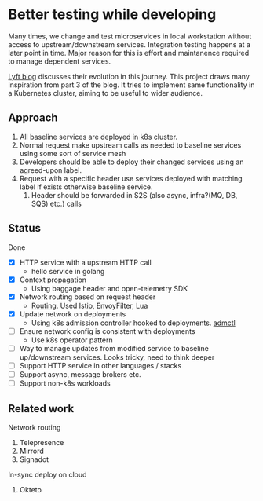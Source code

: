 # Better testing while developing

Many times, we change and test microservices in local workstation without access to upstream/downstream services. Integration testing happens at a later point in time. Major reason for this is effort and maintanence required to manage dependent services.

[Lyft blog](https://eng.lyft.com/scaling-productivity-on-microservices-at-lyft-part-3-extending-our-envoy-mesh-with-staging-fdaafafca82f) discusses their evolution in this journey. This project draws many inspiration from part 3 of the blog. It tries to implement same functionality in a Kubernetes cluster, aiming to be useful to wider audience.

## Approach

1. All baseline services are deployed in k8s cluster.
1. Normal request make upstream calls as needed to baseline services using some sort of service mesh
1. Developers should be able to deploy their changed services using an agreed-upon label.
1. Request with a specific header use services deployed with matching label if exists otherwise baseline service.
   1. Header should be forwarded in S2S (also async, infra?(MQ, DB, SQS) etc.) calls

## Status

Done

- [x] HTTP service with a upstream HTTP call
  - hello service in golang
- [x] Context propagation
  - Using baggage header and open-telemetry SDK
- [x] Network routing based on request header
  - [Routing](routing/README.md). Used Istio, EnvoyFilter, Lua
- [x] Update network on deployments
  - Using k8s admission controller hooked to deployments. [admctl](admctl/README.md)
- [ ] Ensure network config is consistent with deployments
  - Use k8s operator pattern
- [ ] Way to manage updates from modified service to baseline up/downstream services. Looks tricky, need to think deeper
- [ ] Support HTTP service in other languages / stacks
- [ ] Support async, message brokers etc.
- [ ] Support non-k8s workloads

## Related work

Network routing
1. Telepresence
1. Mirrord
1. Signadot

In-sync deploy on cloud
1. Okteto
